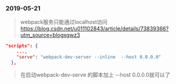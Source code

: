 ### 2019-05-21
> webpack服务只能通过localhost访问
> https://blog.csdn.net/u011102843/article/details/73839366?utm_source=blogxgwz3
``` package.json
"scripts": {
    ...,
    "serve": "webpack-dev-server --inline  --host 0.0.0.0"
  },
```
> 在启动webpack-dev-serve 的脚本加上 --host 0.0.0.0就可以了
